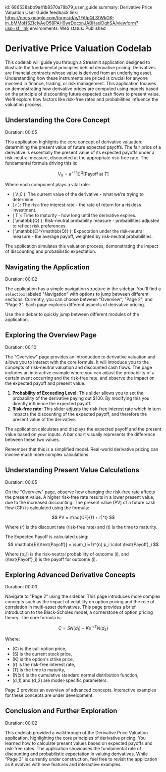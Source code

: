 id: 686538abb9a41b8370a78b79_user_guide
summary: Derivative Price Valuation User Guide
feedback link: https://docs.google.com/forms/d/e/1FAIpQLSfWkOK-in_bMMoHSZfcIvAeO58PAH9wrDqcxnJABHaxiDqhSA/viewform?usp=sf_link
environments: Web
status: Published
# Derivative Price Valuation Codelab

This codelab will guide you through a Streamlit application designed to illustrate the fundamental principles behind derivative pricing. Derivatives are financial contracts whose value is derived from an underlying asset. Understanding how these instruments are priced is crucial for anyone involved in finance, trading, or risk management. This application focuses on demonstrating how derivative prices are computed using models based on the principle of discounting future expected cash flows to present value. We'll explore how factors like risk-free rates and probabilities influence the valuation process.

## Understanding the Core Concept
Duration: 00:05

This application highlights the core concept of derivative valuation: determining the present value of future expected payoffs. The fair price of a derivative is essentially the present value of its expected payoffs under a risk-neutral measure, discounted at the appropriate risk-free rate. The fundamental formula driving this is:

$$
V_0 = e^{-r T} \mathbb{E}^{\mathbb{Q}}[ \text{Payoff at } T ]
$$

Where each component plays a vital role:

*   \( V_0 \): The current value of the derivative - what we're trying to determine.
*   \( r \): The risk-free interest rate - the rate of return for a riskless investment.
*   \( T \): Time to maturity - how long until the derivative expires.
*   \( \mathbb{Q} \): Risk-neutral probability measure - probabilities adjusted to reflect risk preferences.
*   \( \mathbb{E}^{\mathbb{Q}} \): Expectation under the risk-neutral measure - the average payoff, weighted by risk-neutral probabilities.

The application simulates this valuation process, demonstrating the impact of discounting and probabilistic expectation.

## Navigating the Application
Duration: 00:02

The application has a simple navigation structure in the sidebar. You'll find a `selectbox` labeled "Navigation" with options to jump between different sections. Currently, you can choose between "Overview", "Page 2", and "Page 3". Each page explores different aspects of derivative pricing.

<aside class="positive">
 Use the sidebar to quickly jump between different modules of the application.
</aside>

## Exploring the Overview Page
Duration: 00:10

The "Overview" page provides an introduction to derivative valuation and allows you to interact with the core formula. It will introduce you to the concepts of risk-neutral valuation and discounted cash flows. The page includes an interactive example where you can adjust the probability of a certain event occurring and the risk-free rate, and observe the impact on the expected payoff and present value.

1.  **Probability of Exceeding Level:** This slider allows you to set the probability of the derivative paying out \$100. By modifying this you directly influence the expected payoff.
2.  **Risk-free rate:** This slider adjusts the risk-free interest rate which in turn impacts the discounting of the expected payoff, and therefore the present value of the derivative.

The application calculates and displays the expected payoff and the present value based on your inputs. A bar chart visually represents the difference between these two values.

<aside class="negative">
 Remember that this is a simplified model. Real-world derivative pricing can involve much more complex calculations.
</aside>

## Understanding Present Value Calculations
Duration: 00:05

On the "Overview" page, observe how changing the risk-free rate affects the present value. A higher risk-free rate results in a lower present value, due to the increased discounting. The present value \(PV\) of a future cash flow \(CF\) is calculated using the formula:

$$
PV = \frac{CF}{(1 + r)^t}
$$

Where \(r\) is the discount rate (risk-free rate) and \(t\) is the time to maturity.

The Expected Payoff is calculated using:
$$
\mathbb{E}[\text{Payoff}] = \sum_{i=1}^{n} p_i \cdot \text{Payoff}_i
$$

Where \(p_i\) is the risk-neutral probability of outcome \(i\), and \(\text{Payoff}_i\) is the payoff for outcome \(i\).

## Exploring Advanced Derivative Concepts
Duration: 00:03

Navigate to "Page 2" using the sidebar. This page introduces more complex concepts such as the impact of volatility on option pricing and the role of correlation in multi-asset derivatives. This page provides a brief introduction to the Black-Scholes model, a cornerstone of option pricing theory. The core formula is:

$$
C = S N(d_1) - K e^{-rT} N(d_2)
$$

Where:
*   \(C\) is the call option price,
*   \(S\) is the current stock price,
*   \(K\) is the option's strike price,
*   \(r\) is the risk-free interest rate,
*   \(T\) is the time to maturity,
*   \(N(x)\) is the cumulative standard normal distribution function,
*   \(d_1\) and \(d_2\) are model-specific parameters.

<aside class="positive">
 Page 2 provides an overview of advanced concepts. Interactive examples for these concepts are under development.
</aside>

## Conclusion and Further Exploration
Duration: 00:02

This codelab provided a walkthrough of the Derivative Price Valuation application, highlighting the core principles of derivative pricing. You learned how to calculate present values based on expected payoffs and risk-free rates. The application showcases the fundamental role of discounting and probabilistic expectation in valuing derivatives. While "Page 3" is currently under construction, feel free to revisit the application as it evolves with new features and interactive examples.
